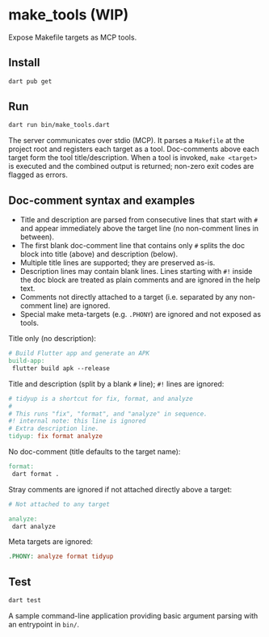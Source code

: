 # make_tools (WIP)

Expose Makefile targets as MCP tools.

## Install

```bash
dart pub get
```

## Run

```bash
dart run bin/make_tools.dart
```

The server communicates over stdio (MCP). It parses a `Makefile` at the project root and registers each target as a tool. Doc-comments above each target form the tool title/description. When a tool is invoked, `make <target>` is executed and the combined output is returned; non-zero exit codes are flagged as errors.

## Doc-comment syntax and examples

- Title and description are parsed from consecutive lines that start with `#` and appear immediately above the target line (no non-comment lines in between).
- The first blank doc-comment line that contains only `#` splits the doc block into title (above) and description (below).
- Multiple title lines are supported; they are preserved as-is.
- Description lines may contain blank lines. Lines starting with `#!` inside the doc block are treated as plain comments and are ignored in the help text.
- Comments not directly attached to a target (i.e. separated by any non-comment line) are ignored.
- Special make meta-targets (e.g. `.PHONY`) are ignored and not exposed as tools.

Title only (no description):

```makefile
# Build Flutter app and generate an APK
build-app:
 flutter build apk --release
```

Title and description (split by a blank `#` line); `#!` lines are ignored:

```makefile
# tidyup is a shortcut for fix, format, and analyze
#
# This runs "fix", "format", and "analyze" in sequence.
#! internal note: this line is ignored
# Extra description line.
tidyup: fix format analyze
```

No doc-comment (title defaults to the target name):

```makefile
format:
 dart format .
```

Stray comments are ignored if not attached directly above a target:

```makefile
# Not attached to any target

analyze:
 dart analyze
```

Meta targets are ignored:

```makefile
.PHONY: analyze format tidyup
```

## Test

```bash
dart test
```

A sample command-line application providing basic argument parsing with an entrypoint in `bin/`.
